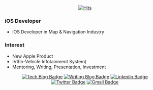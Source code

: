 <div align=center>
  
[![Hits](https://hits.seeyoufarm.com/api/count/incr/badge.svg?url=https%3A%2F%2Fgithub.com%2Fharimkang)](https://hits.seeyoufarm.com)
  
</div>

### iOS Developer

- iOS Developer in Map & Navigation Industry

### Interest

- New Apple Product
- IVI(In-Vehicle Infotainment System)
- Mentoring, Writing, Presentation, Investment

<div align=center>
  
[![Tech Blog Badge](http://img.shields.io/badge/-Tech%20blog-black?style=flat-square&logo=velog&logoColor=#20c997&link=https://wansook.world/)](https://wansook.world/) [![Writing Blog Badge](http://img.shields.io/badge/-Writing%20blog-EBEBEB?style=flat-square&logo=write.as&logoColor=000000&link=https://brunch.co.kr/@wansook0316)](https://brunch.co.kr/@wansook0316)
  [![Linkedin Badge](https://img.shields.io/badge/-LinkedIn-blue?style=flat-square&logo=Linkedin&logoColor=white&link=https://www.linkedin.com/in/wansik-choi-b065881aa/)](https://www.linkedin.com/in/wansik-choi-b065881aa/)
 [![Twitter Badge](https://img.shields.io/badge/Twitter-1D9BF0?style=flat-square&logo=twitter&logoColor=FFFFFF&link=https://twitter.com/WansookDev)](https://twitter.com/WansookDev) [![Gmail Badge](https://img.shields.io/badge/Gmail-d14836?style=flat-square&logo=Gmail&logoColor=white&link=mailto:wansook0316@gmail.com)](mailto:wansook0316@gmail.com)
	
</div>


<!-- 
나중에 참고할 것
https://blog.cowkite.com/blog/2102241544/
https://github.com/matchai/awesome-pinned-gists
-->

<!-- 
[![Tech Blog Badge](http://img.shields.io/badge/-Tech%20blog-black?style=flat-square&logo=velog&logoColor=#20c997&link=https://velog.io/@wansook0316/)](https://velog.io/@wansook0316/)

[![Writing Blog Badge](http://img.shields.io/badge/-Writing%20blog-EBEBEB?style=flat-square&logo=write.as&logoColor=000000&link=https://brunch.co.kr/@wansook0316)](https://brunch.co.kr/@wansook0316)
  
[![Linkedin Badge](https://img.shields.io/badge/-LinkedIn-blue?style=flat-square&logo=Linkedin&logoColor=white&link=https://www.linkedin.com/in/wansik-choi-b065881aa/)](https://www.linkedin.com/in/wansik-choi-b065881aa/)
	
[![Twitter Badge](https://img.shields.io/badge/Twitter-1D9BF0?style=flat-square&logo=twitter&logoColor=FFFFFF&link=https://twitter.com/WansookDev)](https://twitter.com/WansookDev)

[![Gmail Badge](https://img.shields.io/badge/Gmail-d14836?style=flat-square&logo=Gmail&logoColor=white&link=mailto:wansook0316@gmail.com)](mailto:wansook0316@gmail.com)
	
 -->
